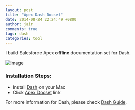 ```yaml
---
layout: post
title: "Apex Dash Docset"
date: 2014-08-24 22:24:49 +0800
author: jair
comments: true
tags: dash
categories: tool
---
```


I build Salesforce Apex **offline** documentation set for Dash.

![image](http://dash-docset.qiniudn.com/apex-dash-docset.png)

### Installation Steps:

- Install [Dash](http://kapeli.com/docsets) on your Mac
- Click [Apex Docset](dash-feed://http%3A%2F%2Fdash-docset.qiniudn.com%2Fapex.xml) link

For more information for Dash, please check [Dash Guide](http://kapeli.com/dash_guide).

